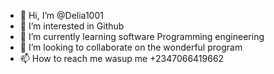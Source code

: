 - 👋 Hi, I’m @Delia1001
- 👀 I’m interested in Github
- 🌱 I’m currently learning software Programming engineering 
- 💞️ I’m looking to collaborate on the wonderful program 
- 📫 How to reach me wasup  me +2347066419662


<!---
Delia1001/Delia1001 is a ✨ special ✨ repository because its `README.md` (this file) appears on your GitHub profile.
You can click the Preview link to take a look at your changes.
--->
